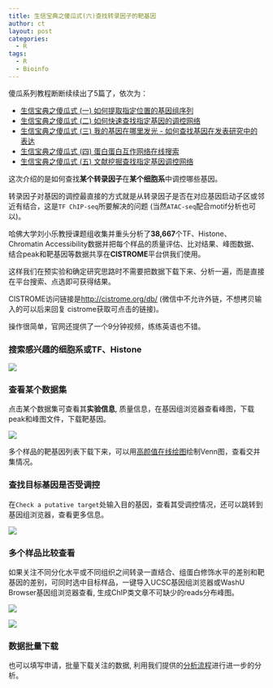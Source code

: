 ```yaml
---
title: 生信宝典之傻瓜式(六)查找转录因子的靶基因
author: ct
layout: post
categories:
  - R
tags:
  - R
  - Bioinfo
---
```


傻瓜系列教程断断续续出了5篇了，依次为：

* [生信宝典之傻瓜式 (一) 如何提取指定位置的基因组序列](http://mp.weixin.qq.com/s/5bNdHkl3QDFmCNmrht3VWA)
* [生信宝典之傻瓜式 (二) 如何快速查找指定基因的调控网络](http://mp.weixin.qq.com/s/LPWaxbKuS-XlvzkSE-MupQ)
* [生信宝典之傻瓜式 (三) 我的基因在哪里发光 - 如何查找基因在发表研究中的表达](http://mp.weixin.qq.com/s/0Yvhn5Tlb-zvOXM0cU16Zg)
* [生信宝典之傻瓜式 (四) 蛋白蛋白互作网络在线搜索](http://mp.weixin.qq.com/s/JO1J66BtzuY-9a20x0XQcg)
* [生信宝典之傻瓜式 (五) 文献挖掘查找指定基因调控网络](http://mp.weixin.qq.com/s/DQ4fjCL777D2iEcPTnd-rA)

这次介绍的是如何查找**某个转录因子**在**某个细胞系**中调控哪些基因。

转录因子对基因的调控最直接的方式就是从转录因子是否在对应基因启动子区或邻近有结合，这是`TF ChIP-seq`所要解决的问题 (当然`ATAC-seq`配合motif分析也可以)。

哈佛大学刘小乐教授课题组收集并重头分析了**38,667**个TF、Histone、Chromatin Accessibility数据并把每个样品的质量评估、比对结果、峰图数据、结合peak和靶基因等数据共享在**CISTROME**平台供我们使用。

这样我们在预实验和确定研究思路时不需要把数据下载下来、分析一遍，而是直接在平台搜索、点选即可获得结果。
	
CISTROME访问链接是<http://cistrome.org/db/> (微信中不允许外链，不想拷贝输入的可以后来回复 cistrome获取可点击的链接)。

操作很简单，官网还提供了一个9分钟视频，练练英语也不错。

### 搜索感兴趣的细胞系或TF、Histone

![](http://cistrome.org/db/1.png)

### 查看某个数据集

点击某个数据集可查看其**实验信息**, 质量信息，在基因组浏览器查看峰图，下载peak和峰图文件，下载靶基因。

![](http://cistrome.org/db/2.png)

多个样品的靶基因列表下载下来，可以用[高颜值在线绘图](http://mp.weixin.qq.com/s/MnM_MyosBdEvKV0W018KeA)绘制Venn图，查看交并集情况。

### 查找目标基因是否受调控

在`Check a putative target`处输入目的基因，查看其受调控情况，还可以跳转到基因组浏览器，查看更多信息。

![](http://cistrome.org/db/6.png)

### 多个样品比较查看

如果关注不同分化水平或不同组织之间转录一直结合、组蛋白修饰水平的差别和靶基因的差别，可同时选中目标样品，一键导入UCSC基因组浏览器或WashU Browser基因组浏览器查看, 生成ChIP类文章不可缺少的reads分布峰图。

![](http://cistrome.org/db/7.png)

![](http://www.ehbio.com/ehbio_resource/Washu_cistrome.png)

### 数据批量下载

也可以填写申请，批量下载关注的数据, 利用我们提供的[分析流程](http://mp.weixin.qq.com/s/nldZ1_wiCmCtLO3MWJuQ8Q)进行进一步的分析。


